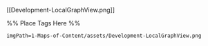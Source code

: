<span class='gallery-span-info'> [[Development-LocalGraphView.png]] </span>

%% Place Tags Here %%
```gallery-info
imgPath=1-Maps-of-Content/assets/Development-LocalGraphView.png
```
